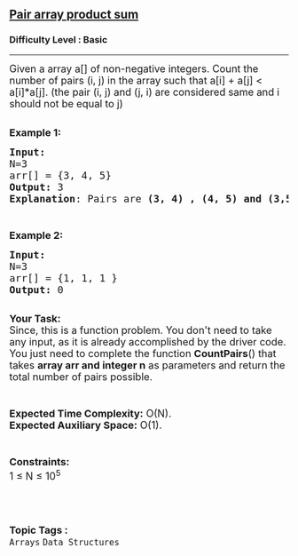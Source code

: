 <h2><a href="https://practice.geeksforgeeks.org/problems/pair-array-product-sum4912/1?page=3&category[]=Arrays&sortBy=difficulty">Pair array product sum</a></h2><h3>Difficulty Level : Basic</h3><hr><div class="problems_problem_content__Xm_eO"><p><span style="font-size:18px">Given a array a[] of non-negative integers. Count the number of pairs (i, j) in the array such that a[i] + a[j] &lt; a[i]*a[j]. (the pair (i, j) and (j, i) are considered same and i should not be equal to j)</span></p>

<p><br>
<span style="font-size:18px"><strong>Example 1:</strong></span></p>

<pre><span style="font-size:18px"><strong>Input:
</strong>N=3
arr[] = {3, 4, 5} 
<strong>Output:</strong> 3
<strong>Explanation</strong>: Pairs are <strong>(3, 4) , (4, 5) and (3,5).</strong>  </span></pre>

<p>&nbsp;</p>

<p><span style="font-size:18px"><strong>Example 2:</strong></span></p>

<pre><span style="font-size:18px"><strong>Input:
</strong>N=3
arr[] = {1, 1, 1&nbsp;} 
<strong>Output:</strong> 0</span>
</pre>

<p><br>
<span style="font-size:18px"><strong>Your Task:</strong><br>
Since, this is a function problem. You don't need to take any input, as it is already accomplished by the driver code. You just need to complete the function <strong>CountPairs</strong>() that takes <strong>array arr and integer n</strong>&nbsp;as parameters and return the total number of pairs possible.</span></p>

<p>&nbsp;</p>

<p><span style="font-size:18px"><strong>Expected Time Complexity:</strong> O(N).<br>
<strong>Expected Auxiliary Space:</strong> O(1).</span></p>

<p>&nbsp;</p>

<p><span style="font-size:18px"><strong>Constraints:</strong><br>
1 ≤ N ≤ 10<sup>5</sup></span></p>

<p>&nbsp;</p>
</div><br><p><span style=font-size:18px><strong>Topic Tags : </strong><br><code>Arrays</code>&nbsp;<code>Data Structures</code>&nbsp;